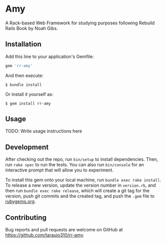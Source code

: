 # Amy

A Rack-based Web Framework for studying purposes following Rebuild Rails Book by Noah Gibs.

## Installation

Add this line to your application's Gemfile:

```ruby
gem 'rr-amy'
```

And then execute:

    $ bundle install

Or install it yourself as:

    $ gem install rr-amy

## Usage

TODO: Write usage instructions here

## Development

After checking out the repo, run `bin/setup` to install dependencies. Then, run `rake spec` to run the tests. You can also run `bin/console` for an interactive prompt that will allow you to experiment.

To install this gem onto your local machine, run `bundle exec rake install`. To release a new version, update the version number in `version.rb`, and then run `bundle exec rake release`, which will create a git tag for the version, push git commits and the created tag, and push the `.gem` file to [rubygems.org](https://rubygems.org).

## Contributing

Bug reports and pull requests are welcome on GitHub at https://github.com/taraujo310/rr-amy.
